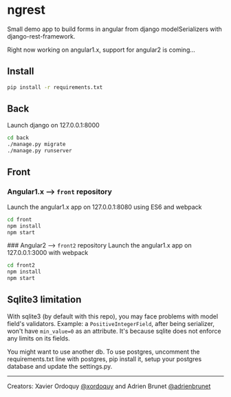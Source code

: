 # ngrest

Small demo app to build forms in angular from django modelSerializers with django-rest-framework.

Right now working on angular1.x, support for angular2 is coming...

## Install

```bash
pip install -r requirements.txt
```

## Back

Launch django on 127.0.0.1:8000

```bash
cd back
./manage.py migrate
./manage.py runserver
```

## Front

### Angular1.x -->  `front` repository
Launch the angular1.x app on 127.0.0.1:8080 using ES6 and webpack

```bash
cd front
npm install
npm start
```

### Angular2 -->  `front2` repository
Launch the angular1.x app on 127.0.0.1:3000 with webpack

```bash
cd front2
npm install
npm start
```

## Sqlite3 limitation

With sqlite3 (by default with this repo), you may face problems with model field's validators.
Example: a `PositiveIntegerField`, after being serializer, won't have `min_value=0` as an attribute.
It's because sqlite does not enforce any limits on its fields.

You might want to use another db. To use postgres, uncomment the requirements.txt line with postgres, pip install it, setup your postgres database and update the settings.py.

------------------------------------------------------------------
Creators: Xavier Ordoquy [@xordoquy](https://github.com/xordoquy) and Adrien Brunet [@adrienbrunet](https://github.com/adrienbrunet)
